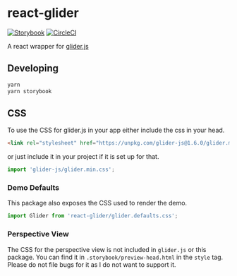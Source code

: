 # react-glider

[![Storybook](https://github.com/storybooks/press/blob/master/badges/storybook.svg)](http://hipstersmoothie.com/react-glider) [![CircleCI](https://circleci.com/gh/hipstersmoothie/react-glider.svg?style=svg)](https://circleci.com/gh/hipstersmoothie/react-glider)

A react wrapper for [glider.js](https://github.com/NickPiscitelli/Glider.js/)

## Developing

```sh
yarn
yarn storybook
```

## CSS

To use the CSS for glider.js in your app either include the css in your head.

```html
<link rel="stylesheet" href="https://unpkg.com/glider-js@1.6.0/glider.min.css" />
```

or just include it in your project if it is set up for that.

```js
import 'glider-js/glider.min.css';
```

### Demo Defaults

This package also exposes the CSS used to render the demo.

```js
import Glider from 'react-glider/glider.defaults.css';
```

### Perspective View

The CSS for the perspective view is not included in `glider.js` or this package. You can find it in `.storybook/preview-head.html` in the `style` tag. Please do not file bugs for it as I do not want to support it.
